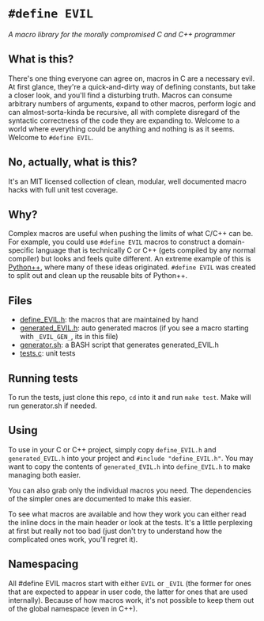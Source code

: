# `#define EVIL`

*A macro library for the morally compromised C and C++ programmer*

## What is this?

There's one thing everyone can agree on, macros in C are a necessary evil. At first glance, they're a quick-and-dirty way of defining constants, but take a closer look, and you'll find a disturbing truth. Macros can consume arbitrary numbers of arguments, expand to other macros, perform logic and can almost-sorta-kinda be recursive, all with complete disregard of the syntactic correctness of the code they are expanding to. Welcome to a world where everything could be anything and nothing is as it seems. Welcome to `#define EVIL`.

## No, actually, what is this?

It's an MIT licensed collection of clean, modular, well documented macro hacks with full unit test coverage.

## Why?

Complex macros are useful when pushing the limits of what C/C++ can be. For example, you could use `#define EVIL` macros to construct a domain-specific language that is technically C or C++ (gets compiled by any normal compiler) but looks and feels quite different. An extreme example of this is [Python++](https://github.com/wmww/Python-plus-plus), where many of these ideas originated. `#define EVIL` was created to split out and clean up the reusable bits of Python++.

## Files

* [define_EVIL.h](define_EVIL.h): the macros that are maintained by hand
* [generated_EVIL.h](generated_EVIL.h): auto generated macros (if you see a macro starting with `_EVIL_GEN_`, its in this file)
* [generator.sh](generator.sh): a BASH script that generates generated_EVIL.h
* [tests.c](tests.c): unit tests

## Running tests

To run the tests, just clone this repo, `cd` into it and run `make test`. Make will run generator.sh if needed.

## Using

To use in your C or C++ project, simply copy `define_EVIL.h` and `generated_EVIL.h` into your project and `#include "define_EVIL.h"`. You may want to copy the contents of `generated_EVIL.h` into `define_EVIL.h` to make managing both easier.

You can also grab only the individual macros you need. The dependencies of the simpler ones are documented to make this easier.

To see what macros are available and how they work you can either read the inline docs in the main header or look at the tests. It's a little perplexing at first but really not too bad (just don't try to understand how the complicated ones work, you'll regret it).

## Namespacing

All #define EVIL macros start with either `EVIL` or `_EVIL` (the former for ones that are expected to appear in user code, the latter for ones that are used internally). Because of how macros work, it's not possible to keep them out of the global namespace (even in C++).
